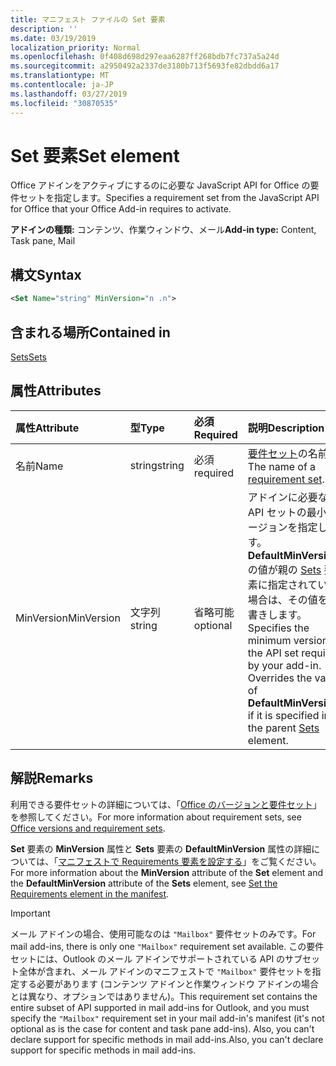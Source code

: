 ```yaml
---
title: マニフェスト ファイルの Set 要素
description: ''
ms.date: 03/19/2019
localization_priority: Normal
ms.openlocfilehash: 0f408d698d297eaa6287ff268bdb7fc737a5a24d
ms.sourcegitcommit: a2950492a2337de3180b713f5693fe82dbdd6a17
ms.translationtype: MT
ms.contentlocale: ja-JP
ms.lasthandoff: 03/27/2019
ms.locfileid: "30870535"
---
```

# <a name="set-element"></a><span data-ttu-id="0a0b9-102">Set 要素</span><span class="sxs-lookup"><span data-stu-id="0a0b9-102">Set element</span></span>

<span data-ttu-id="0a0b9-103">Office アドインをアクティブにするのに必要な JavaScript API for Office の要件セットを指定します。</span><span class="sxs-lookup"><span data-stu-id="0a0b9-103">Specifies a requirement set from the JavaScript API for Office that your Office Add-in requires to activate.</span></span>

<span data-ttu-id="0a0b9-104">**アドインの種類:** コンテンツ、作業ウィンドウ、メール</span><span class="sxs-lookup"><span data-stu-id="0a0b9-104">**Add-in type:** Content, Task pane, Mail</span></span>

## <a name="syntax"></a><span data-ttu-id="0a0b9-105">構文</span><span class="sxs-lookup"><span data-stu-id="0a0b9-105">Syntax</span></span>

```XML
<Set Name="string" MinVersion="n .n">
```

## <a name="contained-in"></a><span data-ttu-id="0a0b9-106">含まれる場所</span><span class="sxs-lookup"><span data-stu-id="0a0b9-106">Contained in</span></span>

[<span data-ttu-id="0a0b9-107">Sets</span><span class="sxs-lookup"><span data-stu-id="0a0b9-107">Sets</span></span>](sets.md)

## <a name="attributes"></a><span data-ttu-id="0a0b9-108">属性</span><span class="sxs-lookup"><span data-stu-id="0a0b9-108">Attributes</span></span>

|<span data-ttu-id="0a0b9-109">**属性**</span><span class="sxs-lookup"><span data-stu-id="0a0b9-109">**Attribute**</span></span>|<span data-ttu-id="0a0b9-110">**型**</span><span class="sxs-lookup"><span data-stu-id="0a0b9-110">**Type**</span></span>|<span data-ttu-id="0a0b9-111">**必須**</span><span class="sxs-lookup"><span data-stu-id="0a0b9-111">**Required**</span></span>|<span data-ttu-id="0a0b9-112">**説明**</span><span class="sxs-lookup"><span data-stu-id="0a0b9-112">**Description**</span></span>|
|:-----|:-----|:-----|:-----|
|<span data-ttu-id="0a0b9-113">名前</span><span class="sxs-lookup"><span data-stu-id="0a0b9-113">Name</span></span>|<span data-ttu-id="0a0b9-114">string</span><span class="sxs-lookup"><span data-stu-id="0a0b9-114">string</span></span>|<span data-ttu-id="0a0b9-115">必須</span><span class="sxs-lookup"><span data-stu-id="0a0b9-115">required</span></span>|<span data-ttu-id="0a0b9-116">[要件セット](/office/dev/add-ins/develop/office-versions-and-requirement-sets)の名前。</span><span class="sxs-lookup"><span data-stu-id="0a0b9-116">The name of a [requirement set](/office/dev/add-ins/develop/office-versions-and-requirement-sets).</span></span>|
|<span data-ttu-id="0a0b9-117">MinVersion</span><span class="sxs-lookup"><span data-stu-id="0a0b9-117">MinVersion</span></span>|<span data-ttu-id="0a0b9-118">文字列</span><span class="sxs-lookup"><span data-stu-id="0a0b9-118">string</span></span>|<span data-ttu-id="0a0b9-119">省略可能</span><span class="sxs-lookup"><span data-stu-id="0a0b9-119">optional</span></span>|<span data-ttu-id="0a0b9-p101">アドインに必要な API セットの最小バージョンを指定します。**DefaultMinVersion** の値が親の [Sets](sets.md) 要素に指定されている場合は、その値を上書きします。</span><span class="sxs-lookup"><span data-stu-id="0a0b9-p101">Specifies the minimum version of the API set required by your add-in. Overrides the value of  **DefaultMinVersion**, if it is specified in the parent [Sets](sets.md) element.</span></span>|

## <a name="remarks"></a><span data-ttu-id="0a0b9-122">解説</span><span class="sxs-lookup"><span data-stu-id="0a0b9-122">Remarks</span></span>

<span data-ttu-id="0a0b9-123">利用できる要件セットの詳細については、「[Office のバージョンと要件セット](/office/dev/add-ins/develop/office-versions-and-requirement-sets)」を参照してください。</span><span class="sxs-lookup"><span data-stu-id="0a0b9-123">For more information about requirement sets, see [Office versions and requirement sets](/office/dev/add-ins/develop/office-versions-and-requirement-sets).</span></span>

<span data-ttu-id="0a0b9-124">**Set** 要素の **MinVersion** 属性と **Sets** 要素の **DefaultMinVersion** 属性の詳細については、「[マニフェストで Requirements 要素を設定する](/office/dev/add-ins/develop/specify-office-hosts-and-api-requirements#set-the-requirements-element-in-the-manifest)」をご覧ください。</span><span class="sxs-lookup"><span data-stu-id="0a0b9-124">For more information about the  **MinVersion** attribute of the **Set** element and the **DefaultMinVersion** attribute of the **Sets** element, see [Set the Requirements element in the manifest](/office/dev/add-ins/develop/specify-office-hosts-and-api-requirements#set-the-requirements-element-in-the-manifest).</span></span>

> [!IMPORTANT] 
> <span data-ttu-id="0a0b9-125">メール アドインの場合、使用可能なのは `"Mailbox"` 要件セットのみです。</span><span class="sxs-lookup"><span data-stu-id="0a0b9-125">For mail add-ins, there is only one  `"Mailbox"` requirement set available.</span></span> <span data-ttu-id="0a0b9-126">この要件セットには、Outlook のメール アドインでサポートされている API のサブセット全体が含まれ、メール アドインのマニフェストで `"Mailbox"` 要件セットを指定する必要があります (コンテンツ アドインと作業ウィンドウ アドインの場合とは異なり、オプションではありません)。</span><span class="sxs-lookup"><span data-stu-id="0a0b9-126">This requirement set contains the entire subset of API supported in mail add-ins for Outlook, and you must specify the `"Mailbox"` requirement set in your mail add-in's manifest (it's not optional as is the case for content and task pane add-ins).</span></span> <span data-ttu-id="0a0b9-127">Also, you can't declare support for specific methods in mail add-ins.</span><span class="sxs-lookup"><span data-stu-id="0a0b9-127">Also, you can't declare support for specific methods in mail add-ins.</span></span>
